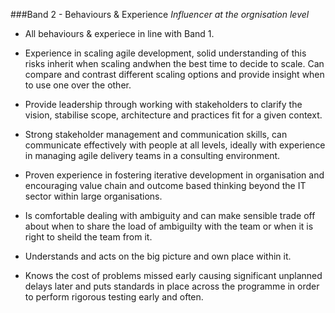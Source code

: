 ###Band 2 - Behaviours & Experience
*Influencer at the orgnisation level*

* All behaviours & experiece in line with Band 1.

* Experience in scaling agile development, solid understanding of this risks inherit when scaling andwhen the best time to decide to scale. Can compare and contrast different scaling options and provide insight when to use one over the other.

* Provide leadership through working with stakeholders to clarify the vision, stabilise scope, architecture and practices fit for a given context.

* Strong stakeholder management and communication skills, can communicate effectively with people at all levels, ideally with experience in managing agile delivery teams in a consulting environment.

* Proven experience in fostering iterative development in organisation and encouraging value chain and outcome based thinking beyond the IT sector within large organisations.


* Is comfortable dealing with ambiguity and can make sensible trade off about when to share the load of ambiguilty with the team or when it is right to sheild the team from it.

* Understands and acts on the big picture and own place within it.

* Knows the cost of problems missed early causing significant unplanned delays later and puts standards in place across the programme in order to perform rigorous testing early and often.

